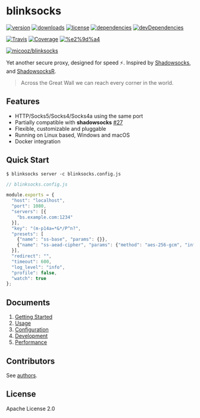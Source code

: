 # blinksocks

[![version](https://img.shields.io/npm/v/blinksocks.svg)](https://www.npmjs.com/package/blinksocks)
[![downloads](https://img.shields.io/npm/dt/blinksocks.svg)](https://www.npmjs.com/package/blinksocks)
[![license](https://img.shields.io/npm/l/blinksocks.svg)](https://github.com/blinksocks/blinksocks/blob/master/LICENSE)
[![dependencies](https://img.shields.io/david/blinksocks/blinksocks.svg)](https://www.npmjs.com/package/blinksocks)
[![devDependencies](https://img.shields.io/david/dev/blinksocks/blinksocks.svg)](https://www.npmjs.com/package/blinksocks)

[![Travis](https://img.shields.io/travis/blinksocks/blinksocks.svg)](https://travis-ci.org/blinksocks/blinksocks)
[![Coverage](https://img.shields.io/codecov/c/github/blinksocks/blinksocks/master.svg)](https://codecov.io/gh/blinksocks/blinksocks)
[![%e2%9d%a4](https://img.shields.io/badge/made%20with-%e2%9d%a4-ff69b4.svg)](https://github.com/blinksocks/blinksocks)

[![micooz/blinksocks](http://dockeri.co/image/micooz/blinksocks)](https://hub.docker.com/r/micooz/blinksocks/)

Yet another secure proxy, designed for speed :zap:. Inspired by [Shadowsocks](https://shadowsocks.org),
and [ShadowsocksR](https://github.com/shadowsocksr/shadowsocksr).

> Across the Great Wall we can reach every corner in the world.

## Features

* HTTP/Socks5/Socks4/Socks4a using the same port
* Partially compatible with **shadowsocks** [#27](https://github.com/blinksocks/blinksocks/issues/27)
* Flexible, customizable and pluggable
* Running on Linux based, Windows and macOS
* Docker integration

## Quick Start

```
$ blinksocks server -c blinksocks.config.js
```

```js
// blinksocks.config.js

module.exports = {
  "host": "localhost",
  "port": 1080,
  "servers": [{
    "bs.example.com:1234"
  }],
  "key": "(m-p14a=*&*/P^n?",
  "presets": [
    {"name": "ss-base", "params": {}},
    {"name": "ss-aead-cipher", "params": {"method": "aes-256-gcm", "info": "ss-subkey"}
  }],
  "redirect": "",
  "timeout": 600,
  "log_level": "info",
  "profile": false,
  "watch": true
};
```

## Documents

1. [Getting Started](docs/tutorials)
2. [Usage](docs/usage)
3. [Configuration](docs/config)
4. [Development](docs/development)
5. [Performance](docs/performance)

## Contributors

See [authors](AUTHORS).

## License

Apache License 2.0